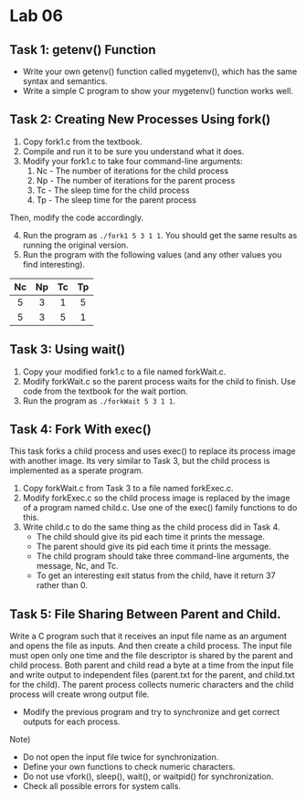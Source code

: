# Lab 06

## Task 1: getenv() Function

* Write your own getenv() function called mygetenv(), which has the same syntax and semantics.
* Write a simple C program to show your mygetenv() function works well.

## Task 2: Creating New Processes Using fork()

1. Copy fork1.c from the textbook.
2. Compile and run it to be sure you understand what it does.
3. Modify your fork1.c to take four command-line arguments:
    1. Nc - The number of iterations for the child process
    2. Np - The number of iterations for the parent process
    3. Tc - The sleep time for the child process
    4. Tp - The sleep time for the parent process   
  
Then, modify the code accordingly.
    
4. Run the program as ```./fork1 5 3 1 1```. You should get the same results as running the original version.
5. Run the program with the following values (and any other values you find interesting).

| Nc | Np | Tc | Tp |
|:--:|:--:|:--:|:--:|
| 5  | 3  | 1  | 5  |
| 5  | 3  | 5  | 1  |

## Task 3: Using wait()

1. Copy your modified fork1.c to a file named forkWait.c.
2. Modify forkWait.c so the parent process waits for the child to finish. Use code from the textbook for the wait portion.
3. Run the program as ```./forkWait 5 3 1 1```.

## Task 4: Fork With exec()

This task forks a child process and uses exec() to replace its process image with another image. 
Its very similar to Task 3, but the child process is implemented as a sperate program.

1. Copy forkWait.c from Task 3 to a file named forkExec.c.
2. Modify forkExec.c so the child process image is replaced by the image of a program named child.c. 
Use one of the exec() family functions to do this.
3. Write child.c to do the same thing as the child process did in Task 4.
    * The child should give its pid each time it prints the message.
    * The parent should give its pid each time it prints the message.
    * The child program should take three command-line arguments, the message, Nc, and Tc.
    * To get an interesting exit status from the child, have it return 37 rather than 0.
    
## Task 5: File Sharing Between Parent and Child.

Write a C program such that it receives an input file name as an argument and opens the file as inputs.
And then create a child process. 
The input file must open only one time and the file descriptor is shared by the parent and child process.
Both parent and child read a byte at a time from the input file and write output to independent files 
(parent.txt for the parent, and child.txt for the child).
The parent process collects numeric characters and the child process will create wrong output file.

* Modify the previous program and try to synchronize and get correct outputs for each process.
    
Note)
* Do not open the input file twice for synchronization.
* Define your own functions to check numeric characters.
* Do not use vfork(), sleep(), wait(), or waitpid() for synchronization.
* Check all possible errors for system calls.
